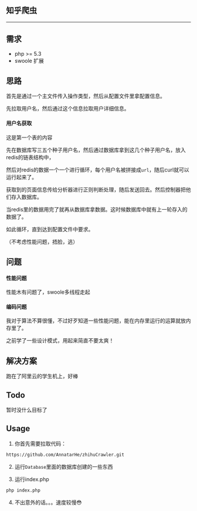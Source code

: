 ## 知乎爬虫

----------

## 需求

* php >= 5.3
* swoole 扩展

## 思路

首先是通过一个主文件传入操作类型，然后从配置文件里拿配置信息。

先拉取用户名，然后通过这个信息拉取用户详细信息。

#### 用户名获取

这是第一个表的内容

先在数据库写三五个种子用户名，然后通过数据库拿到这几个种子用户名，放入redis的链表结构中，

然后对redis的数据一个一个进行循环，每个用户名被拼接成`url`，随后curl就可以运行起来了。

获取到的页面信息传给分析器进行正则判断处理，随后发送回去。然后控制器把他们存入数据库。

当redis里的数据用完了就再从数据库拿数据。这时候数据库中就有上一轮存入的数据了。

如此循环，直到达到配置文件中要求。

（不考虑性能问题，捂脸，逃）


## 问题

#### 性能问题

性能木有问题了，swoole多线程走起

#### 编码问题

我对于算法不算很懂，不过好歹知道一些性能问题，能在内存里运行的运算就放内存里了。

之前学了一些设计模式，用起来简直不要太爽！

## 解决方案

跑在了阿里云的学生机上，好棒


## Todo

暂时没什么目标了

## Usage

1. 你首先需要拉取代码：
```bash
https://github.com/AnnatarHe/zhihuCrawler.git
```

2. 运行`Database`里面的数据库创建的一些东西

3. 运行index.php
```bash
php index.php
```

4. 不出意外的话。。。速度较慢:flushed:
